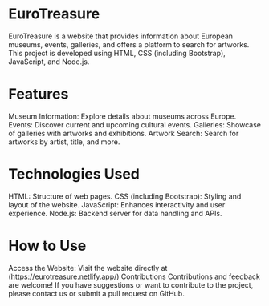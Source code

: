 # EuroTreasure
EuroTreasure is a website that provides information about European museums, events, galleries, and offers a platform to search for artworks. This project is developed using HTML, CSS (including Bootstrap), JavaScript, and Node.js.

# Features
Museum Information: Explore details about museums across Europe.
Events: Discover current and upcoming cultural events.
Galleries: Showcase of galleries with artworks and exhibitions.
Artwork Search: Search for artworks by artist, title, and more.
# Technologies Used
HTML: Structure of web pages.
CSS (including Bootstrap): Styling and layout of the website.
JavaScript: Enhances interactivity and user experience.
Node.js: Backend server for data handling and APIs.
# How to Use
Access the Website:
Visit the website directly at (https://eurotreasure.netlify.app/)
Contributions
Contributions and feedback are welcome! If you have suggestions or want to contribute to the project, please contact us or submit a pull request on GitHub.
